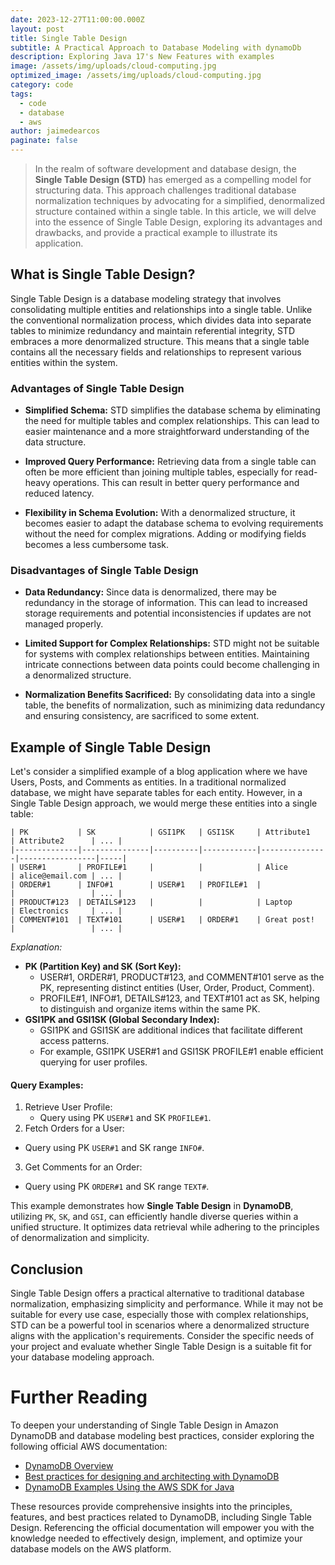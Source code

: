 ```yaml
---
date: 2023-12-27T11:00:00.000Z
layout: post
title: Single Table Design
subtitle: A Practical Approach to Database Modeling with dynamoDb
description: Exploring Java 17's New Features with examples
image: /assets/img/uploads/cloud-computing.jpg
optimized_image: /assets/img/uploads/cloud-computing.jpg
category: code
tags:
  - code
  - database
  - aws
author: jaimedearcos
paginate: false
---
```


> In the realm of software development and database design, the **Single Table Design (STD)** has emerged as a compelling model for structuring data. This approach challenges traditional database normalization techniques by advocating for a simplified, denormalized structure contained within a single table. In this article, we will delve into the essence of Single Table Design, exploring its advantages and drawbacks, and provide a practical example to illustrate its application.

## What is Single Table Design?

Single Table Design is a database modeling strategy that involves consolidating multiple entities and relationships into a single table. Unlike the conventional normalization process, which divides data into separate tables to minimize redundancy and maintain referential integrity, STD embraces a more denormalized structure. This means that a single table contains all the necessary fields and relationships to represent various entities within the system.

### Advantages of Single Table Design

- **Simplified Schema:** STD simplifies the database schema by eliminating the need for multiple tables and complex relationships. This can lead to easier maintenance and a more straightforward understanding of the data structure.

- **Improved Query Performance:** Retrieving data from a single table can often be more efficient than joining multiple tables, especially for read-heavy operations. This can result in better query performance and reduced latency.

- **Flexibility in Schema Evolution:** With a denormalized structure, it becomes easier to adapt the database schema to evolving requirements without the need for complex migrations. Adding or modifying fields becomes a less cumbersome task.

### Disadvantages of Single Table Design

- **Data Redundancy:** Since data is denormalized, there may be redundancy in the storage of information. This can lead to increased storage requirements and potential inconsistencies if updates are not managed properly.

- **Limited Support for Complex Relationships:** STD might not be suitable for systems with complex relationships between entities. Maintaining intricate connections between data points could become challenging in a denormalized structure.

- **Normalization Benefits Sacrificed:** By consolidating data into a single table, the benefits of normalization, such as minimizing data redundancy and ensuring consistency, are sacrificed to some extent.

## Example of Single Table Design

Let's consider a simplified example of a blog application where we have Users, Posts, and Comments as entities. In a traditional normalized database, we might have separate tables for each entity. However, in a Single Table Design approach, we would merge these entities into a single table:

```
| PK           | SK            | GSI1PK   | GSI1SK     | Attribute1    | Attribute2      | ... |
|--------------|---------------|----------|------------|---------------|-----------------|-----|
| USER#1       | PROFILE#1     |          |            | Alice         | alice@email.com | ... |
| ORDER#1      | INFO#1        | USER#1   | PROFILE#1  |               |                 | ... |
| PRODUCT#123  | DETAILS#123   |          |            | Laptop        | Electronics     | ... |
| COMMENT#101  | TEXT#101      | USER#1   | ORDER#1    | Great post!   |                 | ... |
```
 
_Explanation:_

- **PK (Partition Key) and SK (Sort Key):**
    - USER#1, ORDER#1, PRODUCT#123, and COMMENT#101 serve as the PK, representing distinct entities (User, Order, Product, Comment).
    - PROFILE#1, INFO#1, DETAILS#123, and TEXT#101 act as SK, helping to distinguish and organize items within the same PK.
- **GSI1PK and GSI1SK (Global Secondary Index):**
    - GSI1PK and GSI1SK are additional indices that facilitate different access patterns.
    - For example, GSI1PK USER#1 and GSI1SK PROFILE#1 enable efficient querying for user profiles.
  
#### Query Examples:

1. Retrieve User Profile:
   - Query using PK `USER#1` and SK `PROFILE#1`.
2. Fetch Orders for a User:
  - Query using PK `USER#1` and SK range `INFO#`.
3. Get Comments for an Order:
  - Query using PK `ORDER#1` and SK range `TEXT#`.

This example demonstrates how **Single Table Design** in **DynamoDB**, utilizing `PK`, `SK`, and `GSI`, can efficiently handle diverse queries within a unified structure. It optimizes data retrieval while adhering to the principles of denormalization and simplicity.

## Conclusion

Single Table Design offers a practical alternative to traditional database normalization, emphasizing simplicity and performance. While it may not be suitable for every use case, especially those with complex relationships, STD can be a powerful tool in scenarios where a denormalized structure aligns with the application's requirements. Consider the specific needs of your project and evaluate whether Single Table Design is a suitable fit for your database modeling approach.

# Further Reading

To deepen your understanding of Single Table Design in Amazon DynamoDB and database modeling best practices, consider exploring the following official AWS documentation:

- [DynamoDB Overview](https://aws.amazon.com/es/pm/dynamodb/) 
- [Best practices for designing and architecting with DynamoDB](https://docs.aws.amazon.com/amazondynamodb/latest/developerguide/best-practices.html)
- [DynamoDB Examples Using the AWS SDK for Java](https://docs.aws.amazon.com/sdk-for-java/v1/developer-guide/examples-dynamodb.html)

These resources provide comprehensive insights into the principles, features, and best practices related to DynamoDB, including Single Table Design. Referencing the official documentation will empower you with the knowledge needed to effectively design, implement, and optimize your database models on the AWS platform.
  